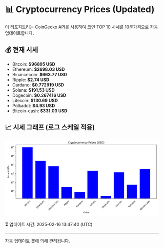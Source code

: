 
# 📊 Cryptocurrency Prices (Updated)

이 리포지토리는 CoinGecko API를 사용하여 코인 TOP 10 시세를 10분가격으로 자동 업데이트합니다.

## 💰 현재 시세
- Bitcoin: **$96895 USD**
- Ethereum: **$2698.03 USD**
- Binancecoin: **$663.77 USD**
- Ripple: **$2.74 USD**
- Cardano: **$0.772919 USD**
- Solana: **$191.53 USD**
- Dogecoin: **$0.267416 USD**
- Litecoin: **$130.69 USD**
- Polkadot: **$4.93 USD**
- Bitcoin-cash: **$331.03 USD**

## 📈 시세 그래프 (로그 스케일 적용)
![Crypto Prices](crypto_prices.png)

⏳ 업데이트 시간: 2025-02-16 13:47:40 (UTC)

---
자동 업데이트 봇에 의해 관리됩니다.
